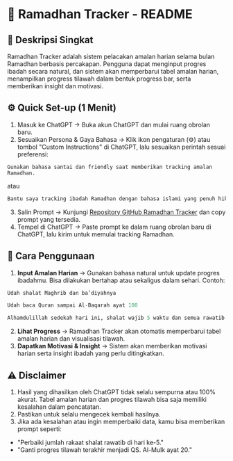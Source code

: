 # 📌 Ramadhan Tracker - README

## 📖 Deskripsi Singkat
Ramadhan Tracker adalah sistem pelacakan amalan harian selama bulan Ramadhan berbasis percakapan. Pengguna dapat menginput progres ibadah secara natural, dan sistem akan memperbarui tabel amalan harian, menampilkan progress tilawah dalam bentuk progress bar, serta memberikan insight dan motivasi.

## ⚙️ Quick Set-up (1 Menit)
1. Masuk ke ChatGPT → Buka akun ChatGPT dan mulai ruang obrolan baru.
2. Sesuaikan Persona & Gaya Bahasa → Klik ikon pengaturan (⚙️) atau tombol "Custom Instructions" di ChatGPT, lalu sesuaikan perintah sesuai preferensi:
```pyhton
Gunakan bahasa santai dan friendly saat memberikan tracking amalan Ramadhan.
```
atau
```python
Bantu saya tracking ibadah Ramadhan dengan bahasa islami yang penuh hikmah.
``` 
3. Salin Prompt → Kunjungi [Repository GitHub Ramadhan Tracker](https://github.com/wsuryaningrat/ramadhanTracker-ChatGPT/blob/main/prompt) dan copy prompt yang tersedia.
4. Tempel di ChatGPT → Paste prompt ke dalam ruang obrolan baru di ChatGPT, lalu kirim untuk memulai tracking Ramadhan.

## 📌 Cara Penggunaan
1. **Input Amalan Harian** → Gunakan bahasa natural untuk update progres ibadahmu. Bisa dilakukan bertahap atau sekaligus dalam sehari. Contoh:

```python
Udah shalat Maghrib dan ba’diyahnya
```

```python
Udah baca Quran sampai Al-Baqarah ayat 100
```

```python
Alhamdulillah sedekah hari ini, shalat wajib 5 waktu dan semua rawatib, tilawah sampai An-Nisa:100, shalat tarawih dan ikut kajian.
```
2. **Lihat Progress** → Ramadhan Tracker akan otomatis memperbarui tabel amalan harian dan visualisasi tilawah.
3. **Dapatkan Motivasi & Insight** → Sistem akan memberikan motivasi harian serta insight ibadah yang perlu ditingkatkan.

## ⚠️ Disclaimer
1. Hasil yang dihasilkan oleh ChatGPT tidak selalu sempurna atau 100% akurat. Tabel amalan harian dan progres tilawah bisa saja memiliki kesalahan dalam pencatatan.
2. Pastikan untuk selalu mengecek kembali hasilnya.
3. Jika ada kesalahan atau ingin memperbaiki data, kamu bisa memberikan prompt seperti:
- "Perbaiki jumlah rakaat shalat rawatib di hari ke-5."
- "Ganti progres tilawah terakhir menjadi QS. Al-Mulk ayat 20."

